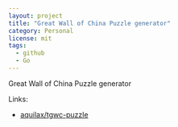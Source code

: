 ```yaml
---
layout: project
title: "Great Wall of China Puzzle generator"
category: Personal
license: mit
tags:
  - github
  - Go
---
```


Great Wall of China Puzzle generator

Links:

* [aquilax/tgwc-puzzle](https://github.com/aquilax/tgwc-puzzle)
